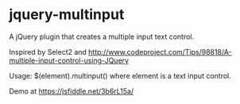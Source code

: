 # jquery-multinput
A jQuery plugin that creates a multiple input text control. 

Inspired by Select2 and http://www.codeproject.com/Tips/98818/A-multiple-input-control-using-JQuery

Usage: $(element).multinput() where element is a text input control.

Demo at https://jsfiddle.net/3b6rL15a/

